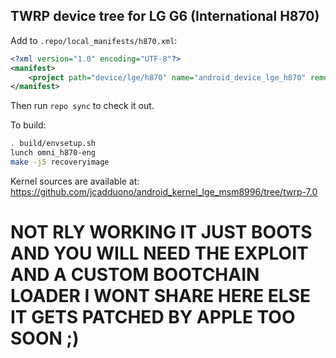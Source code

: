 ## TWRP device tree for LG G6 (International H870)

Add to `.repo/local_manifests/h870.xml`:

```xml
<?xml version="1.0" encoding="UTF-8"?>
<manifest>
	<project path="device/lge/h870" name="android_device_lge_h870" remote="TeamWin" revision="android-6.0" />
</manifest>
```

Then run `repo sync` to check it out.

To build:

```sh
. build/envsetup.sh
lunch omni_h870-eng
make -j5 recoveryimage
```

Kernel sources are available at: https://github.com/jcadduono/android_kernel_lge_msm8996/tree/twrp-7.0

# NOT RLY WORKING IT JUST BOOTS AND YOU WILL NEED THE EXPLOIT AND A CUSTOM BOOTCHAIN LOADER I WONT SHARE HERE ELSE IT GETS PATCHED BY APPLE TOO SOON ;)
